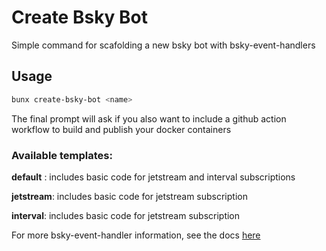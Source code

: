 # Create Bsky Bot

Simple command for scafolding a new bsky bot with bsky-event-handlers

## Usage

```bash
bunx create-bsky-bot <name>
```

The final prompt will ask if you also want to include a github action workflow to build and publish your docker containers

### Available templates:

**default** : includes basic code for jetstream and interval subscriptions

**jetstream**: includes basic code for jetstream subscription

**interval**: includes basic code for jetstream subscription


For more bsky-event-handler information, see the docs [here](https://github.com/juni-b-queer/bsky-event-handlers)